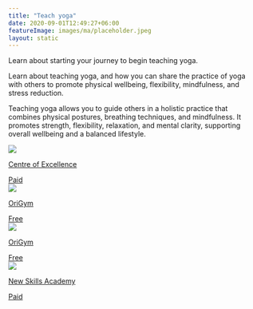 ```yaml
---
title: "Teach yoga"
date: 2020-09-01T12:49:27+06:00
featureImage: images/ma/placeholder.jpeg
layout: static
---
```


Learn about starting your journey to begin teaching yoga.

Learn about teaching yoga, and how you can share the practice of yoga with others to promote physical wellbeing, flexibility, mindfulness, and stress reduction.

Teaching yoga allows you to guide others in a holistic practice that combines physical postures, breathing techniques, and mindfulness. It promotes strength, flexibility, relaxation, and mental clarity, supporting overall wellbeing and a balanced lifestyle.

<a class="ma-link" href="https://www.centreofexcellence.com/shop/200hr-yoga-teacher-training-diploma-course/"><div class="ma-card ma-card-Learning"><div class="ma-icon"><img src ="/images/Icon-pound - learning - opacity.svg"/></div><div class="ma-name"><p>Centre of Excellence</p></div><div class="ma-paid-text"><span>Paid</span></div></div></a><a class="ma-link" href="https://origympersonaltrainercourses.co.uk/blog/why-do-yoga-teacher-training"><div class="ma-card ma-card-Learning"><div class="ma-icon"><img src ="/images/Icon-check - learning - opacity.svg"/></div><div class="ma-name"><p>OriGym</p></div><div class="ma-paid-text"><span>Free</span></div></div></a><a class="ma-link" href="https://origympersonaltrainercourses.co.uk/blog/why-become-a-yoga-teacher"><div class="ma-card ma-card-Learning"><div class="ma-icon"><img src ="/images/Icon-check - learning - opacity.svg"/></div><div class="ma-name"><p>OriGym</p></div><div class="ma-paid-text"><span>Free</span></div></div></a><a class="ma-link" href="https://www.awin1.com/cread.php?awinmid=31125&awinaffid=1198638&ued=https%3A%2F%2Fnewskillsacademy.com%2F"><div class="ma-card ma-card-Learning"><div class="ma-icon"><img src ="/images/Icon-pound - learning - opacity.svg"/></div><div class="ma-name"><p>New Skills Academy</p></div><div class="ma-paid-text"><span>Paid</span></div></div></a>  

<br/><br/>






